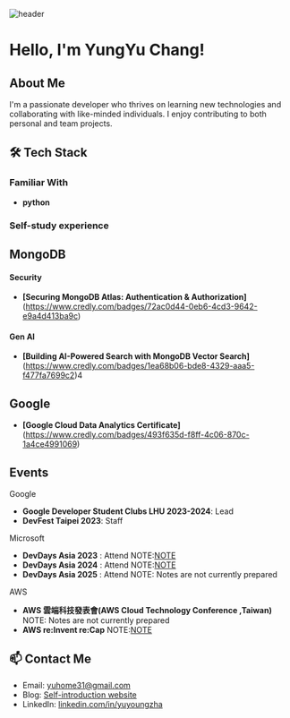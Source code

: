 ![header](https://capsule-render.vercel.app/api?type=rect&height=300&color=gradient&text=YungYu%20Chang%20%20&reversal=true)
# Hello, I'm YungYu Chang!
##  About Me 
I'm a passionate developer who thrives on learning new technologies and collaborating with like-minded individuals. I enjoy contributing to both personal and team projects.

## 🛠️ Tech Stack 

### Familiar With
- **python**
### Self-study experience

## MongoDB ##

#### Security ####
- **[Securing MongoDB Atlas: Authentication & Authorization]**(https://www.credly.com/badges/72ac0d44-0eb6-4cd3-9642-e9a4d413ba9c)

#### Gen AI ####
- **[Building AI-Powered Search with MongoDB Vector Search]**(https://www.credly.com/badges/1ea68b06-bde8-4329-aaa5-f477fa7699c2)4

## Google ##
- **[Google Cloud Data Analytics Certificate]**(https://www.credly.com/badges/493f635d-f8ff-4c06-870c-1a4ce4991069)
  
##  Events
Google

- **Google Developer Student Clubs LHU 2023-2024**: Lead 
- **DevFest Taipei 2023**: Staff

Microsoft

- **DevDays Asia 2023** : Attend 
NOTE:[NOTE](https://hackmd.io/X_KDlohLRsOEcP_xbfo-bA)
- **DevDays Asia 2024** : Attend 
NOTE:[NOTE](https://hackmd.io/ava5A_-CTCGZQMsAD_98Rg)
- **DevDays Asia 2025** : Attend 
NOTE: Notes are not currently prepared

AWS 

- **AWS 雲端科技發表會(AWS Cloud Technology Conference ,Taiwan)**
NOTE: Notes are not currently prepared
- **AWS re:Invent re:Cap**
NOTE:[NOTE](https://hackmd.io/@yu-hary/ryWGBWPSJx)


## 📫 Contact Me
- Email: yuhome31@gmail.com
- Blog: [Self-introduction website](https://harry36-student.github.io/AI/)
- LinkedIn: [linkedin.com/in/yuyoungzha](https://www.linkedin.com/in/yuyoungzha/)
